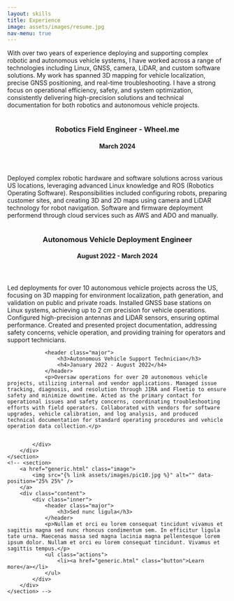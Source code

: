 ```yaml
---
layout: skills
title: Experience
image: assets/images/resume.jpg
nav-menu: true
---
```


<!-- Main -->
<div id="main">

<!-- One -->
<section id="one">
	<div class="inner">
		<!-- <header class="major">
			<h2>Sed amet aliquam</h2>
		</header> -->
		<p>With over two years of experience deploying and supporting complex robotic and autonomous vehicle systems, I have worked across a range of technologies including Linux, GNSS, camera, LiDAR, and custom software solutions. My work has spanned 3D mapping for vehicle localization, precise GNSS positioning, and real-time troubleshooting. I have a strong focus on operational efficiency, safety, and system optimization, consistently delivering high-precision solutions and technical documentation for both robotics and autonomous vehicle projects.</p>
	</div>
</section>
                                            
<!-- Two -->
<section id="two" class="spotlights">
	<section>
		<a href="" class="image">
			<img src="{% link assets/images/wheelmephoto.jpeg%}" alt="" data-position="center center" />
		</a>
		<div class="content">
			<div class="inner">
				<header class="major">
					<h3>Robotics Field Engineer - Wheel.me</h3>
                    <h4>March 2024</h4>
				</header>
				<p>Deployed complex robotic hardware and software solutions across various US locations, leveraging advanced Linux knowledge and ROS (Robotics Operating Software). Responsibilities included configuring robots, preparing customer sites, and creating 3D and 2D maps using camera and LiDAR technology for robot navigation. Software and firmware deployment performend through cloud services such as AWS and ADO and manually.</p>
				<!-- <ul class="actions">
					<li><a href="generic.html" class="button">Learn more</a></li>
				</ul> -->
			</div>
		</div>
	</section>
	<section>
		<a href="" class="image">
			<img src="{% link assets/images/ridebeepnona.webp %}" alt="" data-position="top center" />
		</a>
		<div class="content">
			<div class="inner">
				<header class="major">
					<h3>Autonomous Vehicle Deployment Engineer</h3>
                    <h4>August 2022 - March 2024</h4>
				</header>
				<p>Led deployments for over 10 autonomous vehicle projects across the US, focusing on 3D mapping for environment localization, path generation, and validation on public and private roads. Installed GNSS base stations on Linux systems, achieving up to 2 cm precision for vehicle operations. Configured high-precision antennas and LiDAR sensors, ensuring optimal performance. Created and presented project documentation, addressing safety concerns, vehicle operation, and providing training for operators and support technicians.</p>
				<!-- <ul class="actions">
					<li><a href="https://www.coursera.org/account/accomplishments/specialization/AJCCR29MNC4G" class="button">Learn more</a></li>
				</ul> -->

				<header class="major">
					<h3>Autonomous Vehicle Support Technician</h3>
                    <h4>January 2022 - August 2022</h4>
				</header>
				<p>Oversaw operations for over 20 autonomous vehicle projects, utilizing internal and vendor applications. Managed issue tracking, diagnosis, and resolution through JIRA and Fleetio to ensure safety and minimize downtime. Acted as the primary contact for operational issues and safety concerns, coordinating troubleshooting efforts with field operators. Collaborated with vendors for software upgrades, vehicle calibration, and log analysis, and produced technical documentation for standard operating procedures and vehicle operation data collection.</p>


			</div>
		</div>
	</section>
	<!-- <section>
		<a href="generic.html" class="image">
			<img src="{% link assets/images/pic10.jpg %}" alt="" data-position="25% 25%" />
		</a>
		<div class="content">
			<div class="inner">
				<header class="major">
					<h3>Sed nunc ligula</h3>
				</header>
				<p>Nullam et orci eu lorem consequat tincidunt vivamus et sagittis magna sed nunc rhoncus condimentum sem. In efficitur ligula tate urna. Maecenas massa sed magna lacinia magna pellentesque lorem ipsum dolor. Nullam et orci eu lorem consequat tincidunt. Vivamus et sagittis tempus.</p>
				<ul class="actions">
					<li><a href="generic.html" class="button">Learn more</a></li>
				</ul>
			</div>
		</div>
	</section> -->
</section>

<!-- Three -->
<!-- <section id="three">
	<div class="inner">
		<header class="major">
			<h2>Massa libero</h2>
		</header>
		<p>Nullam et orci eu lorem consequat tincidunt vivamus et sagittis libero. Mauris aliquet magna magna sed nunc rhoncus pharetra. Pellentesque condimentum sem. In efficitur ligula tate urna. Maecenas laoreet massa vel lacinia pellentesque lorem ipsum dolor. Nullam et orci eu lorem consequat tincidunt. Vivamus et sagittis libero. Mauris aliquet magna magna sed nunc rhoncus amet pharetra et feugiat tempus.</p>
		<ul class="actions">
			<li><a href="generic.html" class="button next">Get Started</a></li>
		</ul>
	</div>
</section> -->

</div>
